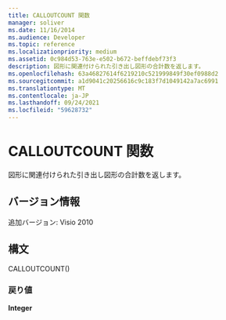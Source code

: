 ```yaml
---
title: CALLOUTCOUNT 関数
manager: soliver
ms.date: 11/16/2014
ms.audience: Developer
ms.topic: reference
ms.localizationpriority: medium
ms.assetid: 0c984d53-763e-e502-b672-beffdebf73f3
description: 図形に関連付けられた引き出し図形の合計数を返します。
ms.openlocfilehash: 63a46827614f6219210c521999849f30ef0988d2
ms.sourcegitcommit: a1d9041c20256616c9c183f7d1049142a7ac6991
ms.translationtype: MT
ms.contentlocale: ja-JP
ms.lasthandoff: 09/24/2021
ms.locfileid: "59628732"
---
```

# <a name="calloutcount-function"></a>CALLOUTCOUNT 関数

図形に関連付けられた引き出し図形の合計数を返します。
  
## <a name="version-information"></a>バージョン情報

追加バージョン: Visio 2010
 
  
## <a name="syntax"></a>構文

CALLOUTCOUNT()
  
### <a name="return-value"></a>戻り値

 **Integer**
  

